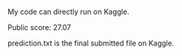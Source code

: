 My code can directly run on Kaggle.

Public score: 27.07

prediction.txt is the final submitted file on Kaggle.
